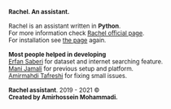 <small>
    <b>Rachel. An assistant.</b>
    <br><br>
    Rachel is an assistant written in <b>Python</b>.
    <br>
    For more information check <a href="https://rachel.neotrinost.ir">Rachel official page</a>.
    <br>
    For installation see <a href="https://rachel.neotrinost.ir">the page</a> again.
    <br><br>
    <b>Most people helped in developing</b>
    <br>
    <a href="https://github.com/erfansaberi">Erfan Saberi</a> for dataset and internet searching feature.
    <br>
    <a href="https://github.com/manijamali2003">Mani Jamali</a> for previous setup and platform.
    <br>
    <a href="https://github.com/mr-tafreshi">Amirmahdi Tafreshi</a> for fixing small issues.
    <br><br>
    <b>Rachel assistant</b>. 2019 - 2021 &copy;
    <br>
    <b>Created by Amirhossein Mohammadi.</b>
</small>